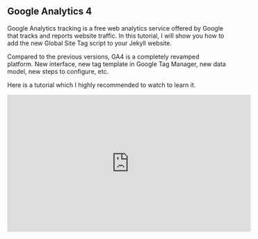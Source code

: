 ## Google Analytics 4 

<p>Google Analytics tracking is a free web analytics service offered by Google that tracks and reports website traffic. In this tutorial, I will show you how to add the new Global Site Tag script to your Jekyll website.<p>

<p>Compared to the previous versions, GA4 is a completely revamped platform. New interface, new tag template in Google Tag Manager, new data model, new steps to configure, etc.<p>
  
  <p>Here is a tutorial which I highly recommended to watch to learn it. <p>

<iframe width="560" height="315" src="https://www.youtube.com/embed/cN1Jcfxi4qs" title="YouTube video player" frameborder="0" allow="accelerometer; autoplay; clipboard-write; encrypted-media; gyroscope; picture-in-picture" allowfullscreen></iframe>
